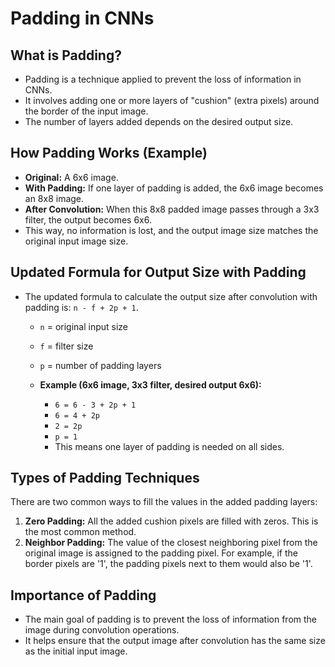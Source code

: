 # Padding in CNNs

## What is Padding?
*   Padding is a technique applied to prevent the loss of information in CNNs.
*   It involves adding one or more layers of "cushion" (extra pixels) around the border of the input image.
*   The number of layers added depends on the desired output size.

## How Padding Works (Example)
*   **Original:** A 6x6 image.
*   **With Padding:** If one layer of padding is added, the 6x6 image becomes an 8x8 image.
*   **After Convolution:** When this 8x8 padded image passes through a 3x3 filter, the output becomes 6x6.
*   This way, no information is lost, and the output image size matches the original input image size.

## Updated Formula for Output Size with Padding
*   The updated formula to calculate the output size after convolution with padding is: `n - f + 2p + 1`.
    *   `n` = original input size
    *   `f` = filter size
    *   `p` = number of padding layers

    *   **Example (6x6 image, 3x3 filter, desired output 6x6):**
        *   `6 = 6 - 3 + 2p + 1`
        *   `6 = 4 + 2p`
        *   `2 = 2p`
        *   `p = 1`
        *   This means one layer of padding is needed on all sides.

## Types of Padding Techniques
There are two common ways to fill the values in the added padding layers:
1.  **Zero Padding:** All the added cushion pixels are filled with zeros. This is the most common method.
2.  **Neighbor Padding:** The value of the closest neighboring pixel from the original image is assigned to the padding pixel. For example, if the border pixels are '1', the padding pixels next to them would also be '1'.

## Importance of Padding
*   The main goal of padding is to prevent the loss of information from the image during convolution operations.
*   It helps ensure that the output image after convolution has the same size as the initial input image.